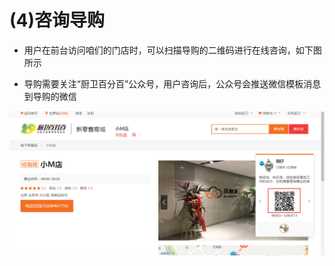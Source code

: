 # (4)咨询导购

*   用户在前台访问咱们的门店时，可以扫描导购的二维码进行在线咨询，如下图所示

*   导购需要关注“厨卫百分百”公众号，用户咨询后，公众号会推送微信模板消息到导购的微信

![](images/staff7.jpg)
